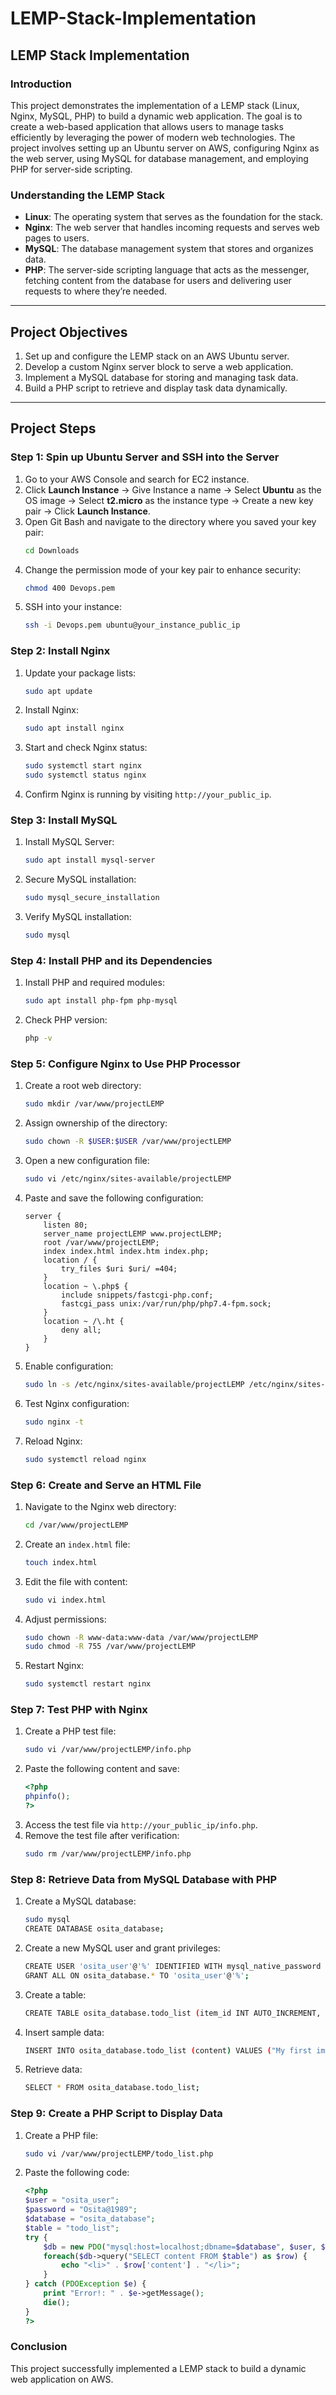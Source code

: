 # LEMP-Stack-Implementation

## LEMP Stack Implementation

### Introduction
This project demonstrates the implementation of a LEMP stack (Linux, Nginx, MySQL, PHP) to build a dynamic web application. The goal is to create a web-based application that allows users to manage tasks efficiently by leveraging the power of modern web technologies. The project involves setting up an Ubuntu server on AWS, configuring Nginx as the web server, using MySQL for database management, and employing PHP for server-side scripting.

### Understanding the LEMP Stack
- **Linux**: The operating system that serves as the foundation for the stack.
- **Nginx**: The web server that handles incoming requests and serves web pages to users.
- **MySQL**: The database management system that stores and organizes data.
- **PHP**: The server-side scripting language that acts as the messenger, fetching content from the database for users and delivering user requests to where they’re needed.

---
## Project Objectives
1. Set up and configure the LEMP stack on an AWS Ubuntu server.
2. Develop a custom Nginx server block to serve a web application.
3. Implement a MySQL database for storing and managing task data.
4. Build a PHP script to retrieve and display task data dynamically.

---
## Project Steps
### Step 1: Spin up Ubuntu Server and SSH into the Server
1. Go to your AWS Console and search for EC2 instance.
2. Click **Launch Instance** → Give Instance a name → Select **Ubuntu** as the OS image → Select **t2.micro** as the instance type → Create a new key pair → Click **Launch Instance**.
3. Open Git Bash and navigate to the directory where you saved your key pair:
   ```sh
   cd Downloads
   ```
4. Change the permission mode of your key pair to enhance security:
   ```sh
   chmod 400 Devops.pem
   ```
5. SSH into your instance:
   ```sh
   ssh -i Devops.pem ubuntu@your_instance_public_ip
   ```

### Step 2: Install Nginx
1. Update your package lists:
   ```sh
   sudo apt update
   ```
2. Install Nginx:
   ```sh
   sudo apt install nginx
   ```
3. Start and check Nginx status:
   ```sh
   sudo systemctl start nginx
   sudo systemctl status nginx
   ```
4. Confirm Nginx is running by visiting `http://your_public_ip`.

### Step 3: Install MySQL
1. Install MySQL Server:
   ```sh
   sudo apt install mysql-server
   ```
2. Secure MySQL installation:
   ```sh
   sudo mysql_secure_installation
   ```
3. Verify MySQL installation:
   ```sh
   sudo mysql
   ```

### Step 4: Install PHP and its Dependencies
1. Install PHP and required modules:
   ```sh
   sudo apt install php-fpm php-mysql
   ```
2. Check PHP version:
   ```sh
   php -v
   ```

### Step 5: Configure Nginx to Use PHP Processor
1. Create a root web directory:
   ```sh
   sudo mkdir /var/www/projectLEMP
   ```
2. Assign ownership of the directory:
   ```sh
   sudo chown -R $USER:$USER /var/www/projectLEMP
   ```
3. Open a new configuration file:
   ```sh
   sudo vi /etc/nginx/sites-available/projectLEMP
   ```
4. Paste and save the following configuration:
   ```nginx
   server {
       listen 80;
       server_name projectLEMP www.projectLEMP;
       root /var/www/projectLEMP;
       index index.html index.htm index.php;
       location / {
           try_files $uri $uri/ =404;
       }
       location ~ \.php$ {
           include snippets/fastcgi-php.conf;
           fastcgi_pass unix:/var/run/php/php7.4-fpm.sock;
       }
       location ~ /\.ht {
           deny all;
       }
   }
   ```
5. Enable configuration:
   ```sh
   sudo ln -s /etc/nginx/sites-available/projectLEMP /etc/nginx/sites-enabled/
   ```
6. Test Nginx configuration:
   ```sh
   sudo nginx -t
   ```
7. Reload Nginx:
   ```sh
   sudo systemctl reload nginx
   ```

### Step 6: Create and Serve an HTML File
1. Navigate to the Nginx web directory:
   ```sh
   cd /var/www/projectLEMP
   ```
2. Create an `index.html` file:
   ```sh
   touch index.html
   ```
3. Edit the file with content:
   ```sh
   sudo vi index.html
   ```
4. Adjust permissions:
   ```sh
   sudo chown -R www-data:www-data /var/www/projectLEMP
   sudo chmod -R 755 /var/www/projectLEMP
   ```
5. Restart Nginx:
   ```sh
   sudo systemctl restart nginx
   ```

### Step 7: Test PHP with Nginx
1. Create a PHP test file:
   ```sh
   sudo vi /var/www/projectLEMP/info.php
   ```
2. Paste the following content and save:
   ```php
   <?php
   phpinfo();
   ?>
   ```
3. Access the test file via `http://your_public_ip/info.php`.
4. Remove the test file after verification:
   ```sh
   sudo rm /var/www/projectLEMP/info.php
   ```

### Step 8: Retrieve Data from MySQL Database with PHP
1. Create a MySQL database:
   ```sh
   sudo mysql
   CREATE DATABASE osita_database;
   ```
2. Create a new MySQL user and grant privileges:
   ```sh
   CREATE USER 'osita_user'@'%' IDENTIFIED WITH mysql_native_password BY 'Osita@1989';
   GRANT ALL ON osita_database.* TO 'osita_user'@'%';
   ```
3. Create a table:
   ```sh
   CREATE TABLE osita_database.todo_list (item_id INT AUTO_INCREMENT, content VARCHAR(255), PRIMARY KEY(item_id));
   ```
4. Insert sample data:
   ```sh
   INSERT INTO osita_database.todo_list (content) VALUES ("My first important item");
   ```
5. Retrieve data:
   ```sh
   SELECT * FROM osita_database.todo_list;
   ```

### Step 9: Create a PHP Script to Display Data
1. Create a PHP file:
   ```sh
   sudo vi /var/www/projectLEMP/todo_list.php
   ```
2. Paste the following code:
   ```php
   <?php
   $user = "osita_user";
   $password = "Osita@1989";
   $database = "osita_database";
   $table = "todo_list";
   try {
       $db = new PDO("mysql:host=localhost;dbname=$database", $user, $password);
       foreach($db->query("SELECT content FROM $table") as $row) {
           echo "<li>" . $row['content'] . "</li>";
       }
   } catch (PDOException $e) {
       print "Error!: " . $e->getMessage();
       die();
   }
   ?>
   ```

### Conclusion
This project successfully implemented a LEMP stack to build a dynamic web application on AWS.

